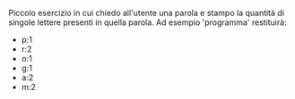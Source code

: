 Piccolo esercizio in cui chiedo all'utente una parola e stampo la quantità di singole lettere presenti in quella parola. Ad esempio 'programma' restituirà:
- p:1
- r:2
- o:1
- g:1
- a:2
- m:2
